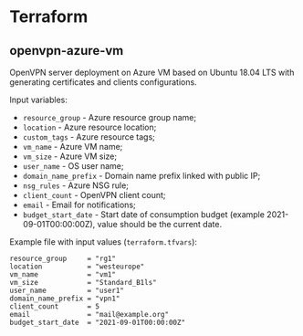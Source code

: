 # Terraform

## openvpn-azure-vm
OpenVPN server deployment on Azure VM based on Ubuntu 18.04 LTS with generating certificates and clients configurations.

Input variables:
- `resource_group` - Azure resource group name;
- `location` - Azure resource location;
- `custom_tags` - Azure resource tags;
- `vm_name` - Azure VM name;
- `vm_size` - Azure VM size;
- `user_name` - OS user name;
- `domain_name_prefix` - Domain name prefix linked with public IP;
- `nsg_rules` - Azure NSG rule;
- `client_count` - OpenVPN client count;
- `email` - Email for notifications;
- `budget_start_date` - Start date of consumption budget (example 2021-09-01T00:00:00Z), value should be the current date.

Example file with input values (`terraform.tfvars`):
```
resource_group     = "rg1"
location           = "westeurope"
vm_name            = "vm1"
vm_size            = "Standard_B1ls"
user_name          = "user1"
domain_name_prefix = "vpn1"
client_count       = 5
email              = "mail@example.org"
budget_start_date  = "2021-09-01T00:00:00Z"
```
